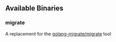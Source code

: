 
## Available Binaries 

### migrate 
A replacement for the [golang-migrate/migrate](https://github.com/golang-migrate/migrate) tool
